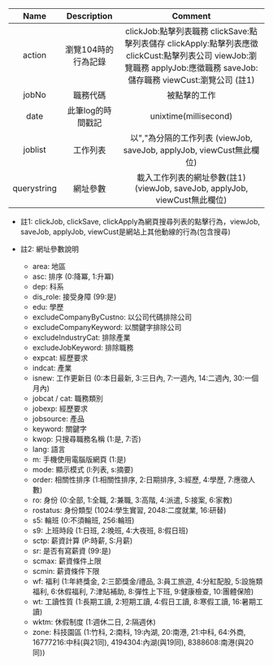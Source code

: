 | Name            | Description               | Comment                                                                                                                                               |
| :-------------: | :-----------------------: | :---------------------------------------------------------------------------------------------------------------------------------------------------: |
| action          | 瀏覽104時的行為記錄       | clickJob:點擊列表職務 clickSave:點擊列表儲存 clickApply:點擊列表應徵 clickCust:點擊列表公司 viewJob:瀏覽職務 applyJob:應徵職務 saveJob:儲存職務 viewCust:瀏覽公司 (註1)      |
| jobNo           | 職務代碼                  | 被點擊的工作                                                                                                                                          |
| date            | 此筆log的時間戳記         | unixtime(millisecond)                                                                                                                                 |
| joblist         | 工作列表                  | 以","為分隔的工作列表 (viewJob, saveJob, applyJob, viewCust無此欄位)                                                                                  |
| querystring     | 網址參數                  | 載入工作列表的網址參數(註1) (viewJob, saveJob, applyJob, viewCust無此欄位)                                                                            | 

* 註1: clickJob, clickSave, clickApply為網頁搜尋列表的點擊行為，viewJob, saveJob, applyJob, viewCust是網站上其他動線的行為(包含搜尋)
* 註2: 網址參數說明

  + area: 地區
  + asc: 排序 (0:降冪, 1:升冪)
  + dep: 科系
  + dis_role: 接受身障 (99:是)
  + edu: 學歷
  + excludeCompanyByCustno: 以公司代碼排除公司
  + excludeCompanyKeyword: 以關鍵字排除公司
  + excludeIndustryCat: 排除產業
  + excludeJobKeyword: 排除職務
  + expcat: 經歷要求
  + indcat: 產業
  + isnew: 工作更新日 (0:本日最新, 3:三日內, 7:一週內, 14:二週內, 30:一個月內)
  + jobcat / cat: 職務類別
  + jobexp: 經歷要求
  + jobsource: 產品
  + keyword: 關鍵字 
  + kwop: 只搜尋職務名稱 (1:是, 7:否)
  + lang: 語言
  + m: 手機使用電腦版網頁 (1:是)
  + mode: 顯示模式 (l:列表, s:摘要)
  + order: 相關性排序 (1:相關性排序, 2:日期排序, 3:經歷, 4:學歷, 7:應徵人數)
  + ro: 身份 (0:全部, 1:全職, 2:兼職, 3:高階, 4:派遣, 5:接案, 6:家教)
  + rostatus: 身份類型 (1024:學生實習, 2048:二度就業, 16:研替)
  + s5: 輪班 (0:不須輪班, 256:輪班)
  + s9: 上班時段 (1:日班, 2:晚班, 4:大夜班, 8:假日班)
  + sctp: 薪資計算 (P:時薪, S:月薪)
  + sr: 是否有寫薪資 (99:是)
  + scmax: 薪資條件上限
  + scmin: 薪資條件下限
  + wf: 福利 (1:年終獎金, 2:三節獎金/禮品, 3:員工旅遊, 4:分紅配股, 5:設施類福利, 6:休假福利, 7:津貼補助, 8:彈性上下班, 9:健康檢查, 10:團體保險)
  + wt: 工讀性質 (1:長期工讀, 2:短期工讀, 4:假日工讀, 8:寒假工讀, 16:暑期工讀)
  + wktm: 休假制度 (1:週休二日, 2:隔週休)
  + zone: 科技園區 (1:竹科, 2:南科, 19:內湖, 20:南港, 21:中科, 64:外商, 16777216:中科(與21同), 4194304:內湖(與19同), 8388608:南港(與20同))
